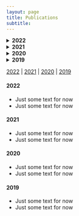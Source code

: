 ```yaml
---
layout: page
title: Publications
subtitle: 
---
```



<!--  2022 Header -->
<!-- This is for drop-downable headers -->
<details>
  <summary><b>2022</b></summary>

- [Sun, Xudong, Pengcheng Wu, and Steven CH Hoi. "Face detection using deep learning: An improved faster RCNN approach." Neurocomputing 299 (2018): 42-50](https://openaccess.thecvf.com/content_ECCV_2018/html/Bowen_Cheng_Revisiting_RCNN_On_ECCV_2018_paper.html)
  
</details>


<!-- This is for drop-downable headers -->
<details>
  <summary><b>2021</b></summary>
<br>
  <ul>
  <li>Just some text for now</li>
  <li>Just some text for now</li>
  </ul>
</details>



<!-- This is for drop-downable headers -->
<details>
  <summary><b>2020</b></summary>
<br>
  <ul>
  <li>Just some text for now</li>
  <li>Just some text for now</li>
  </ul>
</details>



<!-- This is for drop-downable headers -->
<details>
  <summary><b>2019</b></summary>
<!-- Need a space between lines to use markdown -->
 
 -Just some text for now
 -Just some text for now

<!-- Need a space between lines to use markdown --> 
</details>
 

[2022](#2022) | [2021](#2021) | [2020](#2020) | [2019](#2019)



#### 2022 
- Just some text for now
- Just some text for now

#### 2021 
- Just some text for now
- Just some text for now

#### 2020 
- Just some text for now
- Just some text for now

#### 2019 
- Just some text for now
- Just some text for now
